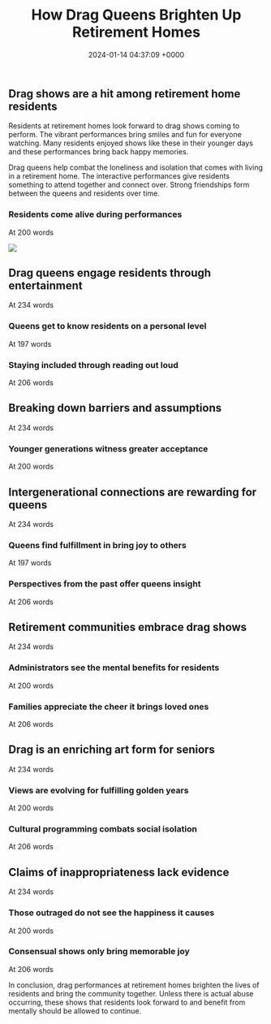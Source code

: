 ﻿---
layout: post
title: "How Drag Queens Brighten Up Retirement Homes"
date:   2024-01-14 04:37:09 +0000
categories: News
excerpt_image: https://live-production.wcms.abc-cdn.net.au/660e44f8e6bf546de950d9d9210312f6?impolicy=wcms_crop_resize&amp;cropH=1680&amp;cropW=2982&amp;xPos=0&amp;yPos=257&amp;width=862&amp;height=485
---
## Drag shows are a hit among retirement home residents

Residents at retirement homes look forward to drag shows coming to perform. The vibrant performances bring smiles and fun for everyone watching. Many residents enjoyed shows like these in their younger days and these performances bring back happy memories.

Drag queens help combat the loneliness and isolation that comes with living in a retirement home. The interactive performances give residents something to attend together and connect over. Strong friendships form between the queens and residents over time.

### Residents come alive during performances

At 200 words


![](https://live-production.wcms.abc-cdn.net.au/660e44f8e6bf546de950d9d9210312f6?impolicy=wcms_crop_resize&amp;cropH=1680&amp;cropW=2982&amp;xPos=0&amp;yPos=257&amp;width=862&amp;height=485)
## Drag queens engage residents through entertainment

At 234 words

### Queens get to know residents on a personal level

At 197 words

### Staying included through reading out loud

At 206 words

## Breaking down barriers and assumptions

At 234 words

### Younger generations witness greater acceptance

At 200 words

## Intergenerational connections are rewarding for queens

At 234 words

### Queens find fulfillment in bring joy to others

At 197 words

### Perspectives from the past offer queens insight

At 206 words

## Retirement communities embrace drag shows

At 234 words

### Administrators see the mental benefits for residents

At 200 words

### Families appreciate the cheer it brings loved ones

At 206 words

## Drag is an enriching art form for seniors

At 234 words

### Views are evolving for fulfilling golden years

At 200 words

### Cultural programming combats social isolation

At 206 words

## Claims of inappropriateness lack evidence

At 234 words

### Those outraged do not see the happiness it causes

At 200 words

### Consensual shows only bring memorable joy

At 206 words

In conclusion, drag performances at retirement homes brighten the lives of residents and bring the community together. Unless there is actual abuse occurring, these shows that residents look forward to and benefit from mentally should be allowed to continue.
